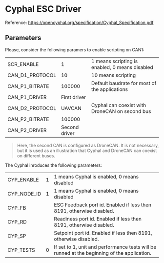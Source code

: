 # Cyphal ESC Driver

Reference: https://opencyphal.org/specification/Cyphal_Specification.pdf

## Parameters

Please, consider the following paramers to enable scripting on CAN1:

||||
|-|-|-|
| SCR_ENABLE      | 1 | 1 means scripting is enabled, 0 means disabled
| CAN_D1_PROTOCOL | 10 | 10 means scripting
| CAN_P1_BITRATE  | 100000 | Default baudrate for most of the applications
| CAN_P1_DRIVER   | First driver
| CAN_D2_PROTOCOL | UAVCAN | Cyphal can coexist with DroneCAN on second bus
| CAN_P2_BITRATE  | 100000
| CAN_P2_DRIVER   | Second driver

> Here, the second CAN is configured as DroneCAN. It is not necessary, but it is used as an illustration that Cyphal and DroneCAN can coexist on different buses.

The Cyphal inroduces the following parameters:

||||
|-|-|-|
| CYP_ENABLE      | 1 | 1 means Cyphal is enabled, 0 means disabled
| CYP_NODE_ID     | 1 | 1 means Cyphal is enabled, 0 means disabled
| CYP_FB          | | ESC Feedback port id. Enabled if less then 8191, otherwise disabled.
| CYP_RD          | | Readiness port id. Enabled if less then 8191, otherwise disabled.
| CYP_SP          | | Setpoint port id. Enabled if less then 8191, otherwise disabled.
| CYP_TESTS       | 0 | If set to 1, unit and performance tests will be runned at the beginning of the application.
